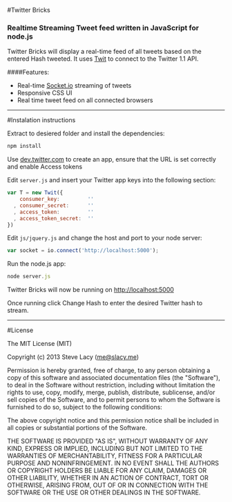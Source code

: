 #Twitter Bricks

### Realtime Streaming Tweet feed written in JavaScript for node.js
Twitter Bricks will display a real-time feed of all tweets based on the entered Hash tweeted. It uses [Twit](https://github.com/ttezel/twit) to connect to the Twitter 1.1 API.

####Features:

* Real-time [Socket.io](https://github.com/LearnBoost/socket.io) streaming of tweets
* Responsive CSS UI
* Real time tweet feed on all connected browsers



*** 

#Instalation instructions

Extract to desiered folder and install the dependencies:
``` javascript
npm install
```

Use [dev.twitter.com](https://dev.twitter.com) to create an app, ensure that the URL is set correctly and enable Access tokens

Edit  `server.js` and insert your Twitter app keys into the following section:

```javascript
var T = new Twit({
    consumer_key:         ''
  , consumer_secret:      ''
  , access_token:         ''
  , access_token_secret:  ''
})
```

Edit `js/jquery.js` and change the host and port to your node server:
```javascript
var socket = io.connect('http://localhost:5000'); 
```

Run the node.js app:
```javascript
node server.js
```

Twitter Bricks will now be running on [http://localhost:5000](http://localhost:5000)

Once running click Change Hash to enter the desired Twitter hash to stream.




***




#License

The MIT License (MIT)

Copyright (c) 2013 Steve Lacy (me@slacy.me)

Permission is hereby granted, free of charge, to any person obtaining a copy
of this software and associated documentation files (the "Software"), to deal
in the Software without restriction, including without limitation the rights
to use, copy, modify, merge, publish, distribute, sublicense, and/or sell
copies of the Software, and to permit persons to whom the Software is
furnished to do so, subject to the following conditions:

The above copyright notice and this permission notice shall be included in
all copies or substantial portions of the Software.

THE SOFTWARE IS PROVIDED "AS IS", WITHOUT WARRANTY OF ANY KIND, EXPRESS OR
IMPLIED, INCLUDING BUT NOT LIMITED TO THE WARRANTIES OF MERCHANTABILITY,
FITNESS FOR A PARTICULAR PURPOSE AND NONINFRINGEMENT. IN NO EVENT SHALL THE
AUTHORS OR COPYRIGHT HOLDERS BE LIABLE FOR ANY CLAIM, DAMAGES OR OTHER
LIABILITY, WHETHER IN AN ACTION OF CONTRACT, TORT OR OTHERWISE, ARISING FROM,
OUT OF OR IN CONNECTION WITH THE SOFTWARE OR THE USE OR OTHER DEALINGS IN
THE SOFTWARE.